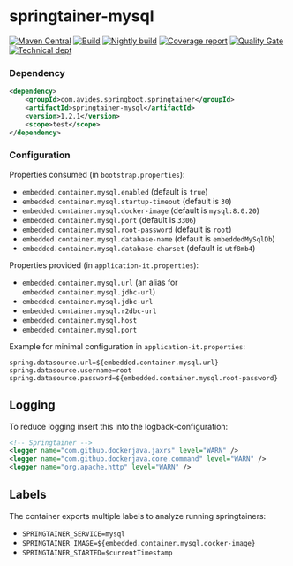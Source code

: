 # springtainer-mysql

[![Maven Central](https://maven-badges.herokuapp.com/maven-central/com.avides.springboot.springtainer/springtainer-mysql/badge.svg)](https://maven-badges.herokuapp.com/maven-central/com.avides.springboot.springtainer/springtainer-mysql)
[![Build](https://github.com/springtainer/springtainer-mysql/workflows/release/badge.svg)](https://github.com/springtainer/springtainer-mysql/actions)
[![Nightly build](https://github.com/springtainer/springtainer-mysql/workflows/nightly/badge.svg)](https://github.com/springtainer/springtainer-mysql/actions)
[![Coverage report](https://sonarcloud.io/api/project_badges/measure?project=springtainer_springtainer-mysql&metric=coverage)](https://sonarcloud.io/dashboard?id=springtainer_springtainer-mysql)
[![Quality Gate](https://sonarcloud.io/api/project_badges/measure?project=springtainer_springtainer-mysql&metric=alert_status)](https://sonarcloud.io/dashboard?id=springtainer_springtainer-mysql)
[![Technical dept](https://sonarcloud.io/api/project_badges/measure?project=springtainer_springtainer-mysql&metric=sqale_index)](https://sonarcloud.io/dashboard?id=springtainer_springtainer-mysql)

### Dependency
```xml
<dependency>
	<groupId>com.avides.springboot.springtainer</groupId>
	<artifactId>springtainer-mysql</artifactId>
	<version>1.2.1</version>
	<scope>test</scope>
</dependency>
```

### Configuration
Properties consumed (in `bootstrap.properties`):
- `embedded.container.mysql.enabled` (default is `true`)
- `embedded.container.mysql.startup-timeout` (default is `30`)
- `embedded.container.mysql.docker-image` (default is `mysql:8.0.20`)
- `embedded.container.mysql.port` (default is `3306`)
- `embedded.container.mysql.root-password` (default is `root`)
- `embedded.container.mysql.database-name` (default is `embeddedMySqlDb`)
- `embedded.container.mysql.database-charset` (default is `utf8mb4`)

Properties provided (in `application-it.properties`):
- `embedded.container.mysql.url` (an alias for `embedded.container.mysql.jdbc-url`)
- `embedded.container.mysql.jdbc-url`
- `embedded.container.mysql.r2dbc-url`
- `embedded.container.mysql.host`
- `embedded.container.mysql.port`

Example for minimal configuration in `application-it.properties`:
```
spring.datasource.url=${embedded.container.mysql.url}
spring.datasource.username=root
spring.datasource.password=${embedded.container.mysql.root-password}
```

## Logging
To reduce logging insert this into the logback-configuration:
```xml
<!-- Springtainer -->
<logger name="com.github.dockerjava.jaxrs" level="WARN" />
<logger name="com.github.dockerjava.core.command" level="WARN" />
<logger name="org.apache.http" level="WARN" />
```

## Labels
The container exports multiple labels to analyze running springtainers:
- `SPRINGTAINER_SERVICE=mysql`
- `SPRINGTAINER_IMAGE=${embedded.container.mysql.docker-image}`
- `SPRINGTAINER_STARTED=$currentTimestamp`
